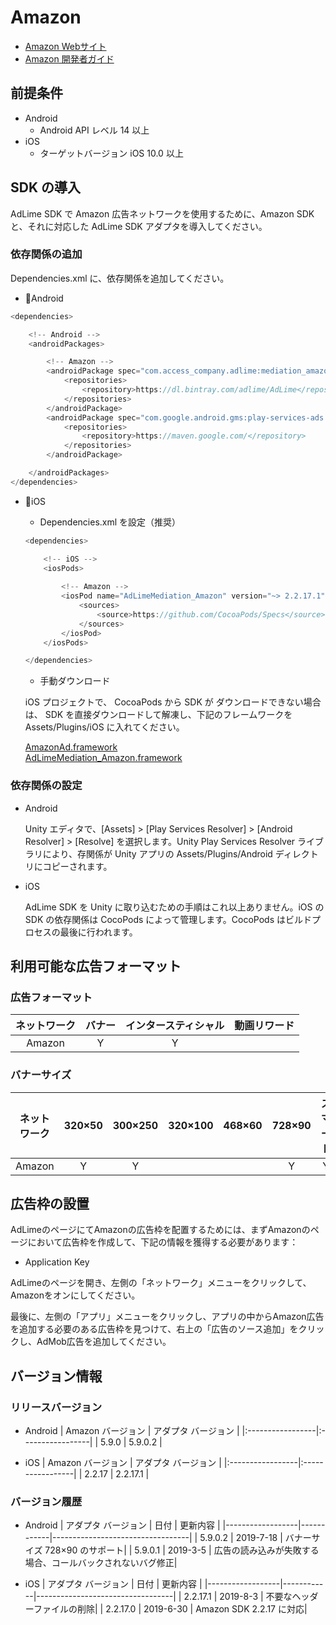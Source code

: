 # Amazon
- [Amazon Webサイト](https://developer.amazon.com/zh/)
- [Amazon 開発者ガイド](https://developer.amazon.com/zh/mobile-ads)

## 前提条件
- Android
    - Android API レベル 14 以上
- iOS
    - ターゲットバージョン iOS 10.0 以上

## SDK の導入
AdLime SDK で Amazon 広告ネットワークを使用するために、Amazon SDK と、それに対応した AdLime SDK アダプタを導入してください。

### 依存関係の追加
 Dependencies.xml に、依存関係を追加してください。
- Android
```csharp
<dependencies>

    <!-- Android -->
    <androidPackages>

        <!-- Amazon -->
        <androidPackage spec="com.access_company.adlime:mediation_amazon:5.9.0.3">
            <repositories>
                <repository>https://dl.bintray.com/adlime/AdLime</repository>
            </repositories>
        </androidPackage>
        <androidPackage spec="com.google.android.gms:play-services-ads:17.2.1">
            <repositories>
                <repository>https://maven.google.com/</repository>
            </repositories>
        </androidPackage>

    </androidPackages>
</dependencies>
```

- iOS
    - Dependencies.xml を設定（推奨）
    ```csharp
    <dependencies>

        <!-- iOS -->
        <iosPods>
        
            <!-- Amazon -->
            <iosPod name="AdLimeMediation_Amazon" version="~> 2.2.17.1">
                <sources>
                    <source>https://github.com/CocoaPods/Specs</source>
                </sources>
            </iosPod>
        </iosPods>

    </dependencies>
    ```

    - 手動ダウンロード

    iOS プロジェクトで、 CocoaPods から SDK が ダウンロードできない場合は、 SDK を直接ダウンロードして解凍し、下記のフレームワークを Assets/Plugins/iOS に入れてください。
    
    [AmazonAd.framework](https://app-craft-internal.ams3.digitaloceanspaces.com/Frameworks/AmazonAdSDK/AmazonMobileAds-iOS-v2.2.17.0.zip)<br>
    [AdLimeMediation_Amazon.framework](https://github.com/Ham-mer/AdLime-iOS-Pub/raw/master/DownloadZip/AdLimeMediation_Amazon/2.2.17.3.zip)

### 依存関係の設定
- Android

    Unity エディタで、[Assets] > [Play Services Resolver] > [Android Resolver] > [Resolve] を選択します。Unity Play Services Resolver ライブラリにより、存関係が Unity アプリの Assets/Plugins/Android ディレクトリにコピーされます。

- iOS

    AdLime SDK を Unity に取り込むための手順はこれ以上ありません。iOS の SDK の依存関係は CocoPods によって管理します。CocoPods はビルドプロセスの最後に行われます。

## 利用可能な広告フォーマット

### 広告フォーマット
|ネットワーク |バナー |インタースティシャル |動画リワード |
|:-----:|:----:|:----------:|:------:|
|Amazon |Y     | Y          |        |

### バナーサイズ
|ネットワーク  |320×50  |300×250   |320×100  |468×60  |728×90  |スマート    |
|:-------:|:------:|:--------:|:-------:|:------:|:------:|:-------:|
|Amazon   |Y       |Y         |         |        |Y       | Y       |

## 広告枠の設置
AdLimeのページにてAmazonの広告枠を配置するためには、まずAmazonのページにおいて広告枠を作成して、下記の情報を獲得する必要があります：  
- Application Key

AdLimeのページを開き、左側の「ネットワーク」メニューをクリックして、Amazonをオンにしてください。

最後に、左側の「アプリ」メニューをクリックし、アプリの中からAmazon広告を追加する必要のある広告枠を見つけて、右上の「広告のソース追加」をクリックし、AdMob広告を追加してください。

## バージョン情報

### リリースバージョン
- Android
    | Amazon バージョン  | アダプタ バージョン |
    |:-----------------|:-----------------|
    | 5.9.0            | 5.9.0.2          |

- iOS
    | Amazon バージョン  | アダプタ バージョン |
    |:-----------------|:-----------------|
    | 2.2.17           | 2.2.17.1         |

### バージョン履歴
- Android
    | アダプタ バージョン | 日付        | 更新内容                             |
    |------------------|------------|----------------------------------|
    | 5.9.0.2          | 2019-7-18  | バナーサイズ 728×90 のサポート|
    | 5.9.0.1          | 2019-3-5   | 広告の読み込みが失敗する場合、コールバックされないバグ修正|

- iOS
    | アダプタ バージョン | 日付        | 更新内容                             |
    |------------------|------------|----------------------------------|
    | 2.2.17.1         | 2019-8-3   | 不要なヘッダーファイルの削除|
    | 2.2.17.0         | 2019-6-30  | Amazon SDK 2.2.17 に対応|
